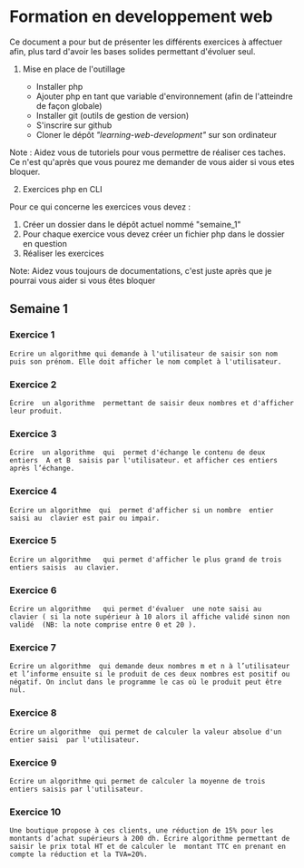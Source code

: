 # Formation en developpement web
Ce document a pour but de présenter les différents exercices à affectuer afin, plus tard d'avoir les bases solides permettant d'évoluer seul.

1. Mise en place de l'outillage

    - Installer php
    - Ajouter php en tant que variable d'environnement (afin de l'atteindre de façon globale)
    - Installer git (outils de gestion de version)
    - S'inscrire sur github
    - Cloner le dépôt *"learning-web-development"* sur son ordinateur



Note : Aidez vous de tutoriels pour vous permettre de réaliser ces taches. Ce n'est qu'après que vous pourez me demander de vous aider si vous etes bloquer.

2. Exercices php en CLI

Pour ce qui concerne les exercices vous devez :
 1. Créer un dossier dans le dépôt actuel nommé "semaine_1"
 2. Pour chaque exercice vous devez créer un fichier php dans le dossier en question
 3. Réaliser les exercices

 Note: Aidez vous toujours de documentations, c'est juste après que je pourrai vous aider si vous êtes bloquer

## Semaine 1
### Exercice 1
    Ecrire un algorithme qui demande à l'utilisateur de saisir son nom puis son prénom. Elle doit afficher le nom complet à l'utilisateur.
### Exercice 2
    Écrire  un algorithme  permettant de saisir deux nombres et d'afficher leur produit.
### Exercice 3
    Écrire  un algorithme  qui  permet d'échange le contenu de deux entiers  A et B  saisis par l'utilisateur. et afficher ces entiers  après l’échange.
### Exercice 4
    Écrire un algorithme  qui  permet d'afficher si un nombre  entier saisi au  clavier est pair ou impair.
### Exercice 5
    Écrire un algorithme   qui permet d'afficher le plus grand de trois entiers saisis  au clavier.
### Exercice 6                                                                                      
    Écrire un algorithme   qui permet d'évaluer  une note saisi au  clavier ( si la note supérieur à 10 alors il affiche validé sinon non validé  (NB: la note comprise entre 0 et 20 ).
### Exercice 7                                                                                      
    Écrire un algorithme  qui demande deux nombres m et n à l’utilisateur et l’informe ensuite si le produit de ces deux nombres est positif ou négatif. On inclut dans le programme le cas où le produit peut être nul.
### Exercice 8                                                                                     
    Écrire un algorithme  qui permet de calculer la valeur absolue d'un entier saisi  par l'utilisateur.
### Exercice 9
    Écrire un algorithme qui permet de calculer la moyenne de trois entiers saisis par l'utilisateur.
### Exercice 10
    Une boutique propose à ces clients, une réduction de 15% pour les montants d’achat supérieurs à 200 dh. Écrire algorithme permettant de saisir le prix total HT et de calculer le  montant TTC en prenant en compte la réduction et la TVA=20%.
